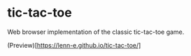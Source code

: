 # tic-tac-toe
Web browser implementation of the classic tic-tac-toe game.

(Preview)[https://lenn-e.github.io/tic-tac-toe/]
